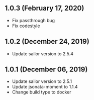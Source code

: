 ## 1.0.3 (February 17, 2020)

* Fix passthrough bug
* Fix codestyle

## 1.0.2 (December 24, 2019)

* Update sailor version to 2.5.4
## 1.0.1 (December 06, 2019)

* Update sailor version to 2.5.1
* Update jsonata-moment to 1.1.4
* Change build type to docker
